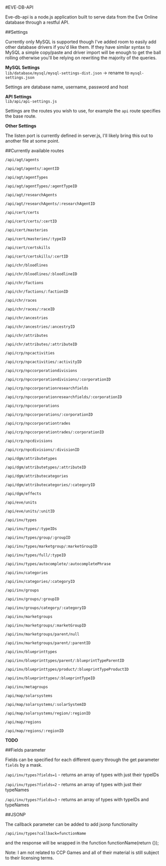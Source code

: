 #EVE-DB-API

Eve-db-api is a node.js application built to serve data from the Eve Online database through a
restful API.

##Settings

Currently only MySQL is supported though I've added room to easily add other database drivers
if you'd like them. If they have similar syntax to MySQL a simple copy/paste and driver import
will be enough to get the ball rolling otherwise you'll be relying on rewriting the majority of the queries.

__MySQL Settings__  
`lib/database/mysql/mysql-settings-dist.json` -> rename to `mysql-settings.json`

Settings are database name, username, password and host


__API Settings__  
`lib/api/api-settings.js`

Settings are the routes you wish to use, for example the `api` route specifies the base route.

__Other Settings__  

The listen port is currently defined in server.js, I'll likely bring this out to another file at some point.

##Currently available routes


`/api/agt/agents`

`/api/agt/agents/:agentID`

`/api/agt/agentTypes`

`/api/agt/agentTypes/:agentTypeID`

`/api/agt/researchAgents`

`/api/agt/researchAgents/:researchAgentID`

`/api/cert/certs`

`/api/cert/certs/:certID`

`/api/cert/masteries`

`/api/cert/masteries/:typeID`

`/api/cert/certskills`

`/api/cert/certskills/:certID`

`/api/chr/bloodlines`

`/api/chr/bloodlines/:bloodlineID`

`/api/chr/factions`

`/api/chr/factions/:factionID`

`/api/chr/races`

`/api/chr/races/:raceID`

`/api/chr/ancestries`

`/api/chr/ancestries/:ancestryID`

`/api/chr/attributes`

`/api/chr/attributes/:attributeID`

`/api/crp/npcactivities`

`/api/crp/npcactivities/:activityID`

`/api/crp/npccorporationdivisions`

`/api/crp/npccorporationdivisions/:corporationID`

`/api/crp/npccorporationresearchfields`

`/api/crp/npccorporationresearchfields/:corporationID`

`/api/crp/npccorporations`

`/api/crp/npccorporations/:corporationID`

`/api/crp/npccorporationtrades`

`/api/crp/npccorporationtrades/:corporationID`

`/api/crp/npcdivisions`

`/api/crp/npcdivisions/:divisionID`

`/api/dgm/attributetypes`

`/api/dgm/attributetypes/:attributeID`

`/api/dgm/attributecategories`

`/api/dgm/attributecategories/:categoryID`

`/api/dgm/effects`

`/api/eve/units`

`/api/eve/units/:unitID`

`/api/inv/types`

`/api/inv/types/:typeIDs`

`/api/inv/types/group/:groupID`

`/api/inv/types/marketgroup/:marketGroupID`

`/api/inv/types/full/:typeID`

`/api/inv/types/autocomplete/:autocompletePhrase`

`/api/inv/categories`

`/api/inv/categories/:categoryID`

`/api/inv/groups`

`/api/inv/groups/:groupID`

`/api/inv/groups/category/:categoryID`

`/api/inv/marketgroups`

`/api/inv/marketgroups/:marketGroupID`

`/api/inv/marketgroups/parent/null`

`/api/inv/marketgroups/parent/:parentID`

`/api/inv/blueprinttypes`

`/api/inv/blueprinttypes/parent/:blueprintTypeParentID`

`/api/inv/blueprinttypes/product/:blueprintTypeProductID`

`/api/inv/blueprinttypes/:blueprintTypeID`

`/api/inv/metagroups`

`/api/map/solarsystems`

`/api/map/solarsystems/:solarSystemID`

`/api/map/solarsystems/region/:regionID`

`/api/map/regions`

`/api/map/regions/:regionID`


__TODO__


##Fields parameter

Fields can be specified for each different query through the get parameter `fields` by a mask.

`/api/inv/types?fields=1` - returns an array of types with just their typeIDs

`/api/inv/types?fields=2` - returns an array of types with just their typeNames

`/api/inv/types?fields=3` - returns an array of types with typeIDs and typeNames

##JSONP

The callback parameter can be added to add jsonp functionality

`/api/inv/types?callback=functionName`

and the response will be wrapped in the function functionName(return {});

Note: I am not related to CCP Games and all of their material is still subject to their licensing terms.